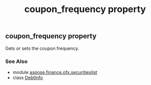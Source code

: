 ﻿---
title: coupon_frequency property
second_title: Aspose.Finance for Python via .NET API References
description: 
type: docs
weight: 70
url: /python-net/aspose.finance.ofx.securitieslist/debtinfo/coupon_frequency/
is_root: false
---

## coupon_frequency property


Gets or sets the coupon frequency.

### See Also
* module [aspose.finance.ofx.securitieslist](../../)
* class [DebtInfo](/finance/python-net/aspose.finance.ofx.securitieslist/debtinfo)
